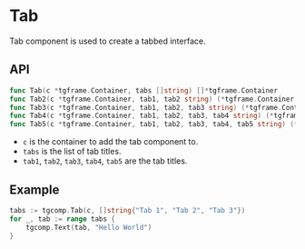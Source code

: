 # Tab

Tab component is used to create a tabbed interface.

## API

```go
func Tab(c *tgframe.Container, tabs []string) []*tgframe.Container
func Tab2(c *tgframe.Container, tab1, tab2 string) (*tgframe.Container, *tgframe.Container)
func Tab3(c *tgframe.Container, tab1, tab2, tab3 string) (*tgframe.Container, *tgframe.Container, *tgframe.Container)
func Tab4(c *tgframe.Container, tab1, tab2, tab3, tab4 string) (*tgframe.Container, *tgframe.Container, *tgframe.Container, *tgframe.Container)
func Tab5(c *tgframe.Container, tab1, tab2, tab3, tab4, tab5 string) (*tgframe.Container, *tgframe.Container, *tgframe.Container, *tgframe.Container, *tgframe.Container)
```

* `c` is the container to add the tab component to.
* `tabs` is the list of tab titles.
* `tab1`, `tab2`, `tab3`, `tab4`, `tab5` are the tab titles.

## Example

```go
tabs := tgcomp.Tab(c, []string{"Tab 1", "Tab 2", "Tab 3"})
for _, tab := range tabs {
    tgcomp.Text(tab, "Hello World")
}
```
